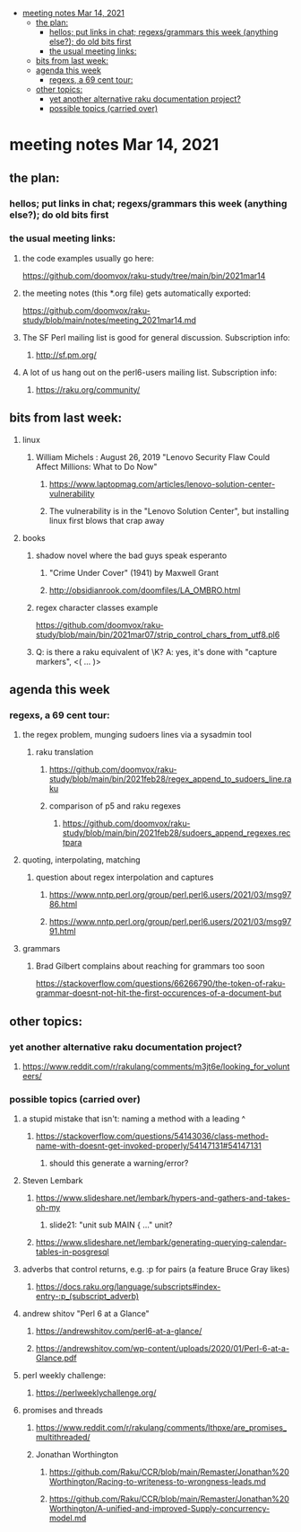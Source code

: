 - [meeting notes Mar 14, 2021](#orgb43f571)
  - [the plan:](#orgad7bf7e)
    - [hellos; put links in chat; regexs/grammars this week (anything else?); do old bits first](#org5f49dba)
    - [the usual meeting links:](#org00e171a)
  - [bits from last week:](#org27f2fd5)
  - [agenda this week](#org139d34b)
    - [regexs, a 69 cent tour:](#orgac5ac8f)
  - [other topics:](#org481b28a)
    - [yet another alternative raku documentation project?](#orgb197bfa)
    - [possible topics (carried over)](#org43d8558)


<a id="orgb43f571"></a>

# meeting notes Mar 14, 2021


<a id="orgad7bf7e"></a>

## the plan:


<a id="org5f49dba"></a>

### hellos; put links in chat; regexs/grammars this week (anything else?); do old bits first


<a id="org00e171a"></a>

### the usual meeting links:

1.  the code examples usually go here:

    <https://github.com/doomvox/raku-study/tree/main/bin/2021mar14>

2.  the meeting notes (this \*.org file) gets automatically exported:

    <https://github.com/doomvox/raku-study/blob/main/notes/meeting_2021mar14.md>

3.  The SF Perl mailing list is good for general discussion.  Subscription info:

    1.  <http://sf.pm.org/>

4.  A lot of us hang out on the perl6-users mailing list.  Subscription info:

    1.  <https://raku.org/community/>


<a id="org27f2fd5"></a>

## bits from last week:

1.  linux

    1.  William Michels : August 26, 2019 "Lenovo Security Flaw Could Affect Millions: What to Do Now"
    
        1.  <https://www.laptopmag.com/articles/lenovo-solution-center-vulnerability>
        
        2.  The vulnerability is in the "Lenovo Solution Center", but installing linux first blows that crap away

2.  books

    1.  shadow novel where the bad guys speak esperanto
    
        1.  "Crime Under Cover" (1941) by Maxwell Grant
        
        2.  <http://obsidianrook.com/doomfiles/LA_OMBRO.html>
    
    2.  regex character classes example
    
        <https://github.com/doomvox/raku-study/blob/main/bin/2021mar07/strip_control_chars_from_utf8.pl6>
    
    3.  Q: is there a raku equivalent of \K?  A: yes, it's done with "capture markers", <( &#x2026; )>


<a id="org139d34b"></a>

## agenda this week


<a id="orgac5ac8f"></a>

### regexs, a 69 cent tour:

1.  the regex problem, munging sudoers lines via a sysadmin tool

    1.  raku translation
    
        1.  <https://github.com/doomvox/raku-study/blob/main/bin/2021feb28/regex_append_to_sudoers_line.raku>
        
        2.  comparison of p5 and raku regexes
        
            1.  <https://github.com/doomvox/raku-study/blob/main/bin/2021feb28/sudoers_append_regexes.rectpara>

2.  quoting, interpolating, matching

    1.  question about regex interpolation and captures
    
        1.  <https://www.nntp.perl.org/group/perl.perl6.users/2021/03/msg9786.html>
        
        2.  <https://www.nntp.perl.org/group/perl.perl6.users/2021/03/msg9791.html>

1.  grammars

    1.  Brad Gilbert complains about reaching for grammars too soon
    
        <https://stackoverflow.com/questions/66266790/the-token-of-raku-grammar-doesnt-not-hit-the-first-occurences-of-a-document-but>


<a id="org481b28a"></a>

## other topics:


<a id="orgb197bfa"></a>

### yet another alternative raku documentation project?

1.  <https://www.reddit.com/r/rakulang/comments/m3jt6e/looking_for_volunteers/>


<a id="org43d8558"></a>

### possible topics (carried over)

1.  a stupid mistake that isn't: naming a method with a leading ^

    1.  <https://stackoverflow.com/questions/54143036/class-method-name-with-doesnt-get-invoked-properly/54147131#54147131>
    
        1.  should this generate a warning/error?

2.  Steven Lembark

    1.  <https://www.slideshare.net/lembark/hypers-and-gathers-and-takes-oh-my>
    
        1.  slide21:  "unit sub MAIN { &#x2026;"  unit?
    
    2.  <https://www.slideshare.net/lembark/generating-querying-calendar-tables-in-posgresql>

3.  adverbs that control returns, e.g. :p for pairs (a feature Bruce Gray likes)

    1.  <https://docs.raku.org/language/subscripts#index-entry-:p_(subscript_adverb)>

4.  andrew shitov "Perl 6 at a Glance"

    1.  <https://andrewshitov.com/perl6-at-a-glance/>
    
    2.  <https://andrewshitov.com/wp-content/uploads/2020/01/Perl-6-at-a-Glance.pdf>

5.  perl weekly challenge:

    1.  <https://perlweeklychallenge.org/>

6.  promises and threads

    1.  <https://www.reddit.com/r/rakulang/comments/lthpxe/are_promises_multithreaded/>
    
    2.  Jonathan Worthington
    
        1.  <https://github.com/Raku/CCR/blob/main/Remaster/Jonathan%20Worthington/Racing-to-writeness-to-wrongness-leads.md>
        
        2.  <https://github.com/Raku/CCR/blob/main/Remaster/Jonathan%20Worthington/A-unified-and-improved-Supply-concurrency-model.md>
